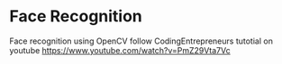 # Face Recognition

Face recognition using OpenCV follow CodingEntrepreneurs tutotial on youtube https://www.youtube.com/watch?v=PmZ29Vta7Vc
